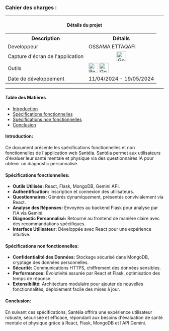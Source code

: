 ### Cahier des charges :

---

<h4 align="center">Détails du projet</h4>
<table align="center">
  <tr>
    <th>Description</th>
    <th>Détails</th>
  </tr>
  <tr>
    <td>Developpeur</td>
    <td>OSSAMA ETTAQAFI</td>
  </tr>
  <tr>
    <td>Capture d'écran de l'application</td>
    <td align="center">
      <a href="https://drive.google.com/drive/folders/1aLBFt5UoC0-DMdON78erqGXDo01XEbpL?usp=sharing" target="_blank">
        <img src="https://www.gstatic.com/images/icons/material/product/2x/drive_48dp.png" alt="Google Drive d'Ossama" width="30" title="Voir les captures d'écran de l'interface">
      </a>
    </td>
  </tr>
  <tr>
    <td>Outils</td>
    <td>
      <img src="https://skillicons.dev/icons?i=react,flask,mongodb" alt="React, Flask, MongoDB" height="30"/>
      <img src="https://upload.wikimedia.org/wikipedia/commons/8/8a/Google_Gemini_logo.svg" height="30" alt="Google Gemini" />
    </td>
  </tr>
  <tr>
    <td>Date de développement</td>
    <td>11/04/2024 - 19/05/2024</td>
  </tr>
</table>

---

#### Table des Matières

- [Introduction](#introduction)
- [Spécifications fonctionnelles](#spécifications-fonctionnelles)
- [Spécifications non fonctionnelles](#spécifications-non-fonctionnelles)
- [Conclusion](#conclusion)

#### Introduction:
Ce document présente les spécifications fonctionnelles et non fonctionnelles de l'application web Santéia. Santéia permet aux utilisateurs d'évaluer leur santé mentale et physique via des questionnaires IA pour obtenir un diagnostic personnalisé.

#### Spécifications fonctionnelles:
- **Outils Utilisés:** React, Flask, MongoDB, Gemini API.
- **Authentification:** Inscription et connexion des utilisateurs.
- **Questionnaires:** Générés dynamiquement, présentés convivialement via React.
- **Analyse des Réponses:** Envoyées au backend Flask pour analyse par l'IA via Gemini.
- **Diagnostic Personnalisé:** Retourné au frontend de manière claire avec des recommandations spécifiques.
- **Interface Utilisateur:** Développée avec React pour une expérience intuitive.

#### Spécifications non fonctionnelles:
- **Confidentialité des Données:** Stockage sécurisé dans MongoDB, cryptage des données personnelles.
- **Sécurité:** Communications HTTPS, chiffrement des données sensibles.
- **Performances:** Évolutivité assurée par React et Flask, optimisation des temps de réponse.
- **Extensibilité:** Architecture modulaire pour ajouter de nouvelles fonctionnalités, déploiement facile des mises à jour.

#### Conclusion:
En suivant ces spécifications, Santéia offrira une expérience utilisateur robuste, sécurisée et efficace, répondant aux besoins d'évaluation de santé mentale et physique grâce à React, Flask, MongoDB et l'API Gemini.
